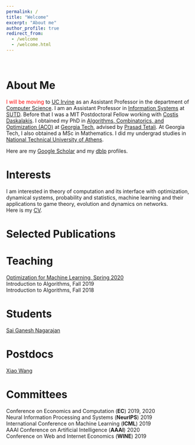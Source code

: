 ```yaml
---
permalink: /
title: "Welcome"
excerpt: "About me"
author_profile: true
redirect_from: 
  - /welcome
  - /welcome.html
---
```

<br/>

About Me
======
<span style="color:#ff0000">I will be moving </span> to [UC Irvine](https://uci.edu/) as an Assistant Professor in the department of [Computer Science](https://www.cs.uci.edu/).
I am an Assistant Professor in [Information Systems](https://istd.sutd.edu.sg/) at [SUTD](https://www.sutd.edu.sg/). Before that I was a MIT Postdoctoral Fellow working with [Costis Daskalakis](http://people.csail.mit.edu/costis/). I obtained my PhD in [Algorithms, Combinatorics, and Optimization (ACO)](https://www.aco.gatech.edu/) at [Georgia Tech](https://www.gatech.edu/), advised by [Prasad Tetali](http://people.math.gatech.edu/~tetali/). At Georgia Tech, I also obtained a MSc in Mathematics. I did my undergrad studies in [National Technical University of Athens](https://www.ntua.gr/en/). <br/>

Here are my [Google Scholar](https://scholar.google.com/citations?user=5NiFWuwAAAAJ&hl=en) and my [dblp](https://dblp.org/pers/hd/p/Panageas:Ioannis) profiles. <br/>

Interests
======
I am interested in theory of computation and its interface with optimization, dynamical systems, probability and statistics, machine learning and their applications to game theory, evolution and dynamics on networks. <br/>
Here is my [CV](https://panageas.github.io/files/panageascv_2020feb.pdf).

Selected Publications 
======


Teaching
======
[Optimization for Machine Learning, Spring 2020](https://panageas.github.io/optimizationforML) <br/>
Introduction to Algorithms, Fall 2019 <br/>
Introduction to Algorithms, Fall 2018 <br/>

Students 
======
[Sai Ganesh Nagarajan](https://sites.google.com/view/sgnagarajan/home) <br/>

Postdocs
======
[Xiao Wang](https://xiiaowang.github.io/) 

Committees 
======
Conference on Economics and Computation (<b>EC</b>) 2019, 2020 <br/>
Neural Information Processing and Systems (<b>NeurIPS</b>) 2019 <br/>
International Conference on Machine Learning (<b>ICML</b>) 2019 <br/>
AAAI Conference on Artificial Intelligence (<b>AAAI</b>) 2020 <br/>
Conference on Web and Internet Economics (<b>WINE</b>) 2019



